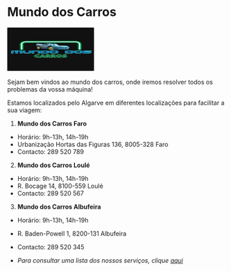 # **Mundo dos Carros**

<img src="/static/img/mcqueen.jpg" width="200" height="100">

Sejam bem vindos ao mundo dos carros, onde iremos resolver todos os problemas da vossa máquina!

Estamos localizados pelo Algarve em diferentes localizações para facilitar a sua viagem:

1. **Mundo dos Carros Faro**

- Horário: 9h-13h, 14h-19h
- Urbanização Hortas das Figuras 136, 8005-328 Faro
- Contacto: 289 520 789

2. **Mundo dos Carros Loulé**

- Horário: 9h-13h, 14h-19h
- R. Bocage 14, 8100-559 Loulé
- Contacto: 289 520 567

3. **Mundo dos Carros Albufeira**

- Horário: 9h-13h, 14h-19h
- R. Baden-Powell 1, 8200-131 Albufeira
- Contacto: 289 520 345

- *Para consultar uma lista dos nossos serviços, clique [aqui](servicos)*
